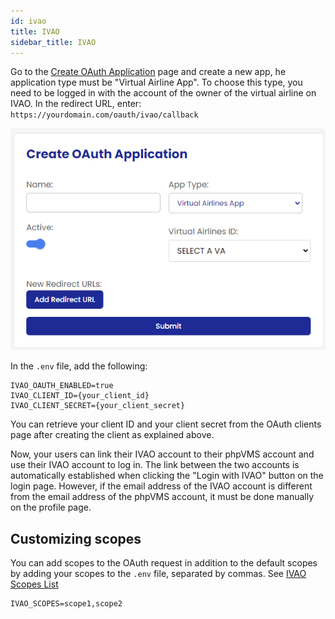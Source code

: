 ```yaml
---
id: ivao
title: IVAO
sidebar_title: IVAO
---
```


Go to the [Create OAuth Application](https://developers.ivao.aero/create) page and create a new app, he application type must be "Virtual Airline App". To choose this type, you need to be logged in with the account of the owner of the virtual airline on IVAO.
In the redirect URL, enter: `https://yourdomain.com/oauth/ivao/callback`

![](img/create-ivao.png)

In the `.env` file, add the following:

```shell title=".env"
IVAO_OAUTH_ENABLED=true
IVAO_CLIENT_ID={your_client_id}
IVAO_CLIENT_SECRET={your_client_secret}
```
You can retrieve your client ID and your client secret from the OAuth clients page after creating the client as explained above.

Now, your users can link their IVAO account to their phpVMS account and use their IVAO account to log in. The link between the two accounts is automatically established when clicking the "Login with IVAO" button on the login page. However, if the email address of the IVAO account is different from the email address of the phpVMS account, it must be done manually on the profile page.


## Customizing scopes

You can add scopes to the OAuth request in addition to the default scopes by adding your scopes to the `.env` file, separated by commas.
See [IVAO Scopes List](https://wiki.ivao.aero/en/home/devops/api/oauth-scopes)

```shell title=".env"
IVAO_SCOPES=scope1,scope2
```
